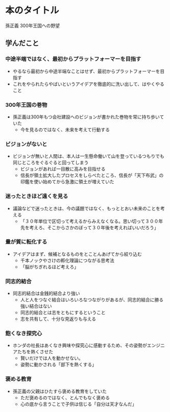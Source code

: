 # 本のタイトル
孫正義 300年王国への野望

## 学んだこと
### 中途半端ではなく、最初からプラットフォーマーを目指す
- やるなら最初から中途半端なことはせず、最初からプラットフォーマーを目指す
- これをやられたらやばいというアイデアを徹底的に洗い出して、はやくやること

### 300年王国の巻物
- 孫正義は300年もつ会社建設へのビジョンが書かれた巻物を常に持ち歩いていた
  - 今を見るのではなく、未来を考えて行動する

### ビジョンがないと
- ビジョンが無いと人間は、本人は一生懸命働いて山を登っているつもりでも同じところをぐるぐると回ってしまう
  - ビジョンがあれば一目散に高みを目指せる
  - 信長が領土拡大したプロセスをしらべたところ、信長が「天下布武」の印鑑を使い始めてから急激に領土が増えていた

### 迷ったときほど遠くを見る
- 議論などで迷ったときは、今の議題ではなく、もっととおい未来のことを考える
  - 「３０年単位で区切って考えるからみえなくなる。思い切って３００年先を考えろ、そこからさかのぼって３０年後を考えればいいだろう」

### 量が質に転化する
- アイデアはまず、候補となるものをとことんあげてから絞り込む
  - 千本ノックやさけの孵化理論につながる思考法
  - 「脳がちぎれるほど考えろ」

### 同志的結合
- 同志的結合は金銭的結合より強い
  - 人と人をつなぐ結合はいろいろなつながりがあるが、同志的結合に勝る強い結合はない
  - 同志的結合とは志をともにするということ
  - 志を共有して、十分な見返りも与える

### 飽くなき探究心
- ホンダの社長はあくなき興味や探究心に感動するため、その姿勢がエンジニアたちを熱くさせた
  - 賢いだけでは人を動かせない。
  - 姿勢に動かされる「部下を熱くする」

### 褒める教育
- 孫正義の父親はひたすら褒める教育をしていた
  - ただ褒めるのではなく、とんでもなく褒める
  - 心の底から言うことで子供は信じる「自分は天才なんだ」
